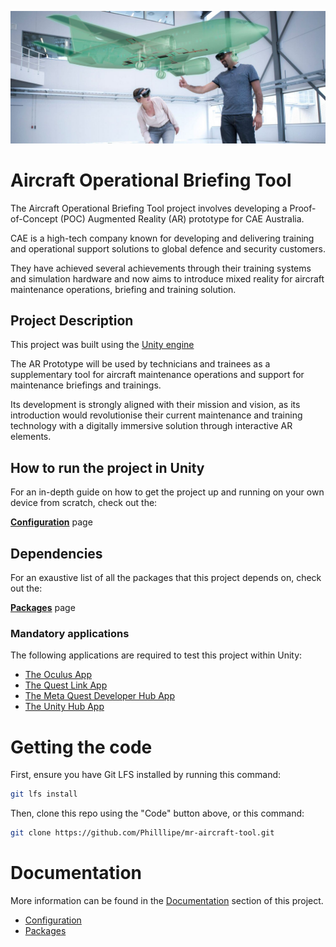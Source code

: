 ![Tool Banner](./Documentation/Media/banner.jpg "Aircraft Operational Briefing Tool")

# Aircraft Operational Briefing Tool

The Aircraft Operational Briefing Tool project involves developing a Proof-of-Concept (POC) Augmented Reality (AR) prototype for CAE Australia. 

CAE is a high-tech company known for developing and delivering training and operational support solutions to global defence and security customers. 

They have achieved several achievements through their training systems and simulation hardware and now aims to introduce mixed reality for aircraft maintenance operations, briefing and training solution. 




## Project Description

This project was built using the [Unity engine](https://unity.com/)

The AR Prototype will be used by technicians and trainees as a supplementary tool for aircraft maintenance operations and support for maintenance briefings and trainings.

Its development is strongly aligned with their mission and vision, as its introduction would revolutionise their current maintenance and training technology with a digitally immersive solution through interactive AR elements. 


## How to run the project in Unity

For an in-depth guide on how to get the project up and running on your own device from scratch, check out the:

[**Configuration**](./Documentation/Configuration.md) page
## Dependencies

For an exaustive list of all the packages that this project depends on, check out the:

[**Packages**](./Documentation/Packages.md) page

### Mandatory applications

The following applications are required to test this project within Unity:

- [The Oculus App](https://www.oculus.com/setup/)
- [The Quest Link App](https://www.meta.com/en-gb/help/quest/articles/headsets-and-accessories/oculus-rift-s/install-app-for-link/)
- [The Meta Quest Developer Hub App](https://developers.meta.com/horizon/documentation/unity/ts-odh-getting-started)
- [The Unity Hub App](https://unity.com/download)

# Getting the code

First, ensure you have Git LFS installed by running this command:

```sh
git lfs install
```

Then, clone this repo using the "Code" button above, or this command:

```sh
git clone https://github.com/Philllipe/mr-aircraft-tool.git
```

# Documentation

More information can be found in the [Documentation](./Documentation) section of this project.

- [Configuration](./Documentation/Configuration.md)
- [Packages](./Documentation/Packages.md)

